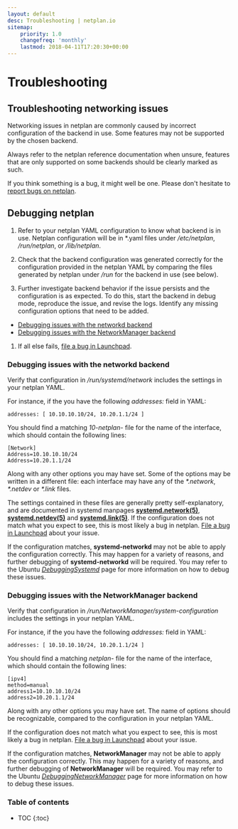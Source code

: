 ```yaml
---
layout: default
desc: Troubleshooting | netplan.io
sitemap:
    priority: 1.0
    changefreq: 'monthly'
    lastmod: 2018-04-11T17:20:30+00:00
---
```

<div class="p-strip--light is-bordered is-shallow">
  <div class="row">
    <div class="col-12">
      <h1 class="u-no-margin--bottom">Troubleshooting</h1>
    </div>
  </div>
</div>
<div class="p-strip">
  <div class="row">
    <div class="col-8" markdown="1">


## Troubleshooting networking issues

Networking issues in netplan are commonly caused by incorrect configuration of
the backend in use. Some features may not be supported by the chosen backend.

Always refer to the netplan reference documentation when unsure, features that
are only supported on some backends should be clearly marked as such.

If you think something is a bug, it might well be one. Please don't hesitate to
[report bugs on netplan](https://bugs.launchpad.net/netplan/+filebug).


## Debugging netplan

1. Refer to your netplan YAML configuration to know what backend is in use.
Netplan configuration will be in \*.yaml files under */etc/netplan*,
*/run/netplan*, or */lib/netplan*.

1. Check that the backend configuration was generated correctly for the
configuration provided in the netplan YAML by comparing the files generated by
netplan under */run* for the backend in use (see below).

1. Further investigate backend behavior if the issue persists and the
configuration is as expected. To do this, start the backend in debug mode,
reproduce the issue, and revise the logs. Identify any missing configuration
options that need to be added.
 * [Debugging issues with the networkd backend](#debugging-issues-with-the-networkd-backend)
 * [Debugging issues with the NetworkManager backend](#debugging-issues-with-the-networkmanager-backend)

1. If all else fails, [file a bug in Launchpad](https://bugs.launchpad.net/netplan/+filebug).


### Debugging issues with the networkd backend

Verify that configuration in */run/systemd/network* includes the settings in
your netplan YAML.

For instance, if the you have the following *addresses:* field in YAML:

```shell
addresses: [ 10.10.10.10/24, 10.20.1.1/24 ]
```

You should find a matching *10-netplan-* file for the name of the interface,
which should contain the following lines:

```shell
[Network]
Address=10.10.10.10/24
Address=10.20.1.1/24
```

Along with any other options you may have set. Some of the options may be
written in a different file: each interface may have any of the *\*.network*,
*\*.netdev* or *\*.link* files.

The settings contained in these files are generally pretty self-explanatory,
and are documented in systemd manpages
[**systemd.network(5)**](http://manpages.ubuntu.com/manpages/bionic/man5/systemd.network.5.html),
[**systemd.netdev(5)**](http://manpages.ubuntu.com/manpages/bionic/man5/systemd.netdev.5.html)
and [**systemd.link(5)**](http://manpages.ubuntu.com/manpages/bionic/man5/systemd.link.5.html).
If the configuration does not match what you expect to see, this is most likely
a bug in netplan. [File a bug in Launchpad](https://bugs.launchpad.net/netplan/+filebug)
about your issue.

If the configuration matches, **systemd-networkd** may not be able to apply
the configuration correctly. This may happen for a variety of reasons, and
further debugging of **systemd-networkd** will be required. You may refer to
the Ubuntu [*DebuggingSystemd*](https://wiki.ubuntu.com/DebuggingSystemd) page
for more information on how to debug these issues.


### Debugging issues with the NetworkManager backend

Verify that configuration in */run/NetworkManager/system-configuration*
includes the settings in your netplan YAML.

For instance, if the you have the following *addresses:* field in YAML:

```shell
addresses: [ 10.10.10.10/24, 10.20.1.1/24 ]
```

You should find a matching *netplan-* file for the name of the interface,
which should contain the following lines:

```shell
[ipv4]
method=manual
address1=10.10.10.10/24
address2=10.20.1.1/24
```

Along with any other options you may have set. The name of options should be
recognizable, compared to the configuration in your netplan YAML.

If the configuration does not match what you expect to see, this is most likely
a bug in netplan. [File a bug in Launchpad](https://bugs.launchpad.net/netplan/+filebug)
about your issue.

If the configuration matches, **NetworkManager** may not be able to apply
the configuration correctly. This may happen for a variety of reasons, and
further debugging of **NetworkManager** will be required. You may refer to
the Ubuntu [*DebuggingNetworkManager*](https://wiki.ubuntu.com/DebuggingNetworkManager)
page for more information on how to debug these issues.

</div>
<div class="col-4" markdown="1">

<h3 class="p-muted-heading">Table of contents</h3>

* TOC
{:toc}

</div>
</div>
</div>
